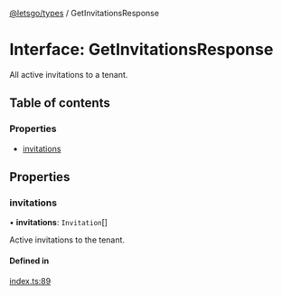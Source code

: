 [@letsgo/types](../README.md) / GetInvitationsResponse

# Interface: GetInvitationsResponse

All active invitations to a tenant.

## Table of contents

### Properties

- [invitations](GetInvitationsResponse.md#invitations)

## Properties

### invitations

• **invitations**: `Invitation`[]

Active invitations to the tenant.

#### Defined in

[index.ts:89](https://github.com/tjanczuk/letsgo/blob/c32fd97/packages/types/src/index.ts#L89)
